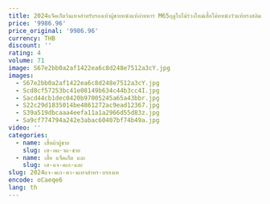 ```yaml
---
title: 2024แจ็คเก็ตวินเทจสำหรับรองเท้าผู้ชายหนังแท้ล่าทหาร M65ฤดูใบไม้ร่วงใหม่เสื้อโค้ทหนังวัวแท้ทรงสลิมมีปก
price: '9986.96'
price_original: '9986.96'
currency: THB
discount: ''
rating: 4
volume: 71
image: S67e2bb0a2af1422ea6c8d248e7512a3cY.jpg
images:
  - S67e2bb0a2af1422ea6c8d248e7512a3cY.jpg
  - Scd8cf57253bc41e08149b634c44b3cc4I.jpg
  - Sacd44cb1dec0420b97005245a65a43bbr.jpg
  - S22c29d1835014be4861272ac9ead12367.jpg
  - S39a519dbcaaa4eefa11a1a2966d55d83z.jpg
  - Sa9cf774794a242e3abac60407bf74b49a.jpg
video: ''
categories:
  - name: เสื้อผ้าผู้ชาย
    slug: เส-อผ-าผ-ชาย
  - name: เสื้อ แจ็คเก็ต และ
    slug: เส-แจ-คเก-และ
slug: 2024แจ-คเก-ตว-นเทจสำหร-บรองเท
encode: oCaeqe6
lang: th
---
```

  